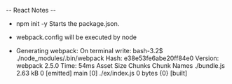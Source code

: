 -- React Notes --

- npm init -y
Starts the package.json. 

- webpack.config will be executed by node

- Generating webpack: 
    On terminal write:
    bash-3.2$ ./node_modules/.bin/webpack
    Hash: e38e53fe6abe20ff84e0
    Version: webpack 2.5.0
    Time: 54ms
        Asset     Size  Chunks             Chunk Names
    ./bundle.js  2.63 kB       0  [emitted]  main
    [0] ./ex/index.js 0 bytes {0} [built]



